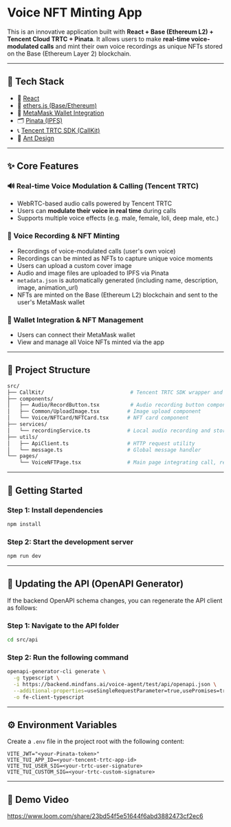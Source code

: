 # Voice NFT Minting App

This is an innovative application built with **React + Base (Ethereum L2) + Tencent Cloud TRTC + Pinata**. It allows users to make **real-time voice-modulated calls** and mint their own voice recordings as unique NFTs stored on the Base (Ethereum Layer 2) blockchain.

---

## 🚀 Tech Stack

* 🔧 [React](https://reactjs.org/)
* 💸 [ethers.js (Base/Ethereum)](https://docs.ethers.org/)
* 🔐 [MetaMask Wallet Integration](https://metamask.io/)
* 🗂️ [Pinata (IPFS)](https://www.pinata.cloud/)
* 📞 [Tencent TRTC SDK (CallKit)](https://cloud.tencent.com/product/trtc)
* 🧩 [Ant Design](https://ant.design/)

---

## ✨ Core Features

### 🔊 Real-time Voice Modulation & Calling (Tencent TRTC)

* WebRTC-based audio calls powered by Tencent TRTC
* Users can **modulate their voice in real time** during calls
* Supports multiple voice effects (e.g. male, female, loli, deep male, etc.)

### 🎤 Voice Recording & NFT Minting

* Recordings of voice-modulated calls (user's own voice)
* Recordings can be minted as NFTs to capture unique voice moments
* Users can upload a custom cover image
* Audio and image files are uploaded to IPFS via Pinata
* `metadata.json` is automatically generated (including name, description, image, animation_url)
* NFTs are minted on the Base (Ethereum L2) blockchain and sent to the user's MetaMask wallet

### 💼 Wallet Integration & NFT Management

* Users can connect their MetaMask wallet
* View and manage all Voice NFTs minted via the app

---

## 📂 Project Structure

```bash
src/
├── CallKit/                            # Tencent TRTC SDK wrapper and voice modulation logic
├── components/
│   ├── Audio/RecordButton.tsx          # Audio recording button component
│   ├── Common/UploadImage.tsx         # Image upload component
│   └── Voice/NFTCard/NFTCard.tsx      # NFT card component
├── services/
│   └── recordingService.ts            # Local audio recording and storage logic
├── utils/
│   ├── ApiClient.ts                   # HTTP request utility
│   └── message.ts                     # Global message handler
└── pages/
    └── VoiceNFTPage.tsx               # Main page integrating call, record, upload, and minting
```

---

## 🔧 Getting Started

### Step 1: Install dependencies

```bash
npm install
```

### Step 2: Start the development server

```bash
npm run dev
```

---

## 🔄 Updating the API (OpenAPI Generator)

If the backend OpenAPI schema changes, you can regenerate the API client as follows:

### Step 1: Navigate to the API folder

```bash
cd src/api
```

### Step 2: Run the following command

```bash
openapi-generator-cli generate \
  -g typescript \
  -i https://backend.mindfans.ai/voice-agent/test/api/openapi.json \
  --additional-properties=useSingleRequestParameter=true,usePromises=true \
  -o fe-client-typescript
```

---

## ⚙️ Environment Variables

Create a `.env` file in the project root with the following content:

```env
VITE_JWT="<your-Pinata-token>"
VITE_TUI_APP_ID=<your-tencent-trtc-app-id>
VITE_TUI_USER_SIG=<your-trtc-user-signature>
VITE_TUI_CUSTOM_SIG=<your-trtc-custom-signature>
```

---
## 🎥 Demo Video
https://www.loom.com/share/23bd54f5e51644f6abd3882473cf2ec6
